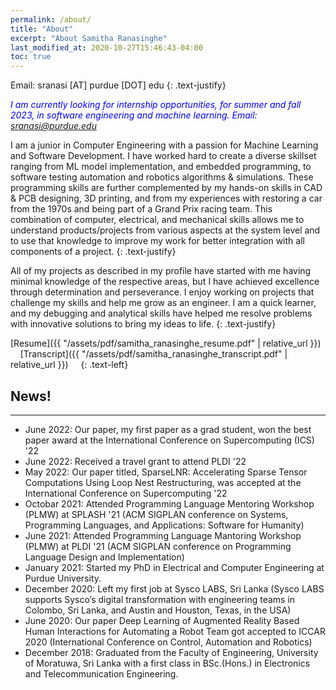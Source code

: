 ```yaml
---
permalink: /about/
title: "About"
excerpt: "About Samitha Ranasinghe"
last_modified_at: 2020-10-27T15:46:43-04:00
toc: true
---
```


Email: sranasi [AT] purdue [DOT] edu
{: .text-justify}


<span style="color:blue">*I am currently looking for internship opportunities, for summer and fall 2023, in software engineering and machine learning. Email: sranasi@purdue.edu*</span>

I am a junior in Computer Engineering with a passion for Machine Learning and Software Development. I have worked hard to create a diverse skillset ranging from ML model implementation, and embedded programming, to software testing automation and robotics algorithms & simulations. These programming skills are further complemented by my hands-on skills in CAD & PCB designing, 3D printing, and from my experiences with restoring a car from the 1970s and being part of a Grand Prix racing team. This combination of computer, electrical, and mechanical skills allows me to understand products/projects from various aspects at the system level and to use that knowledge to improve my work for better integration with all components of a project.
{: .text-justify}

All of my projects as described in my profile have started with me having minimal knowledge of the respective areas, but I have achieved excellence through determination and perseverance. I enjoy working on projects that challenge my skills and help me grow as an engineer. I am a quick learner, and my debugging and analytical skills have helped me resolve problems with innovative solutions to bring my ideas to life.
{: .text-justify}

[Resume]({{ "/assets/pdf/samitha_ranasinghe_resume.pdf" | relative_url }}) &nbsp; &nbsp;
[Transcript]({{ "/assets/pdf/samitha_ranasinghe_transcript.pdf" | relative_url }}) &nbsp; &nbsp;
{: .text-left}


## News!
---

* June 2022: Our paper, my first paper as a grad student, won the best paper award at the International Conference on Supercomputing (ICS) '22
* June 2022: Received a travel grant to attend PLDI '22
* May 2022: Our paper titled, SparseLNR: Accelerating Sparse Tensor Computations Using Loop Nest Restructuring, was accepted at the International Conference on Supercomputing '22
* Octobar 2021: Attended Programming Language Mentoring Workshop (PLMW) at SPLASH '21 (ACM SIGPLAN conference on Systems, Programming Languages, and Applications: Software for Humanity)
* June 2021: Attended Programming Language Mantoring Workshop (PLMW) at PLDI '21 (ACM SIGPLAN conference on Programming Language Design and Implementation)
* January 2021: Started my PhD in Electrical and Computer Engineering at Purdue University.
* December 2020: Left my first job at Sysco LABS, Sri Lanka (Sysco LABS supports Sysco’s digital transformation with engineering teams in Colombo, Sri Lanka, and Austin and Houston, Texas, in the USA)
* June 2020: Our paper Deep Learning of Augmented Reality Based Human Interactions for Automating a Robot Team got accepted to ICCAR 2020 (International Conference on Control, Automation and Robotics)
* December 2018: Graduated from the Faculty of Engineering, University of Moratuwa, Sri Lanka with a first class in BSc.(Hons.) in Electronics and Telecommunication Engineering.


